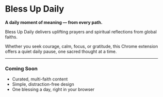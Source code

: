 # Bless Up Daily

**A daily moment of meaning — from every path.**

Bless Up Daily delivers uplifting prayers and spiritual reflections from global faiths.

Whether you seek courage, calm, focus, or gratitude, this Chrome extension offers a quiet daily pause, one sacred thought at a time.

---

### Coming Soon

- Curated, multi-faith content
- Simple, distraction-free design
- One blessing a day, right in your browser


